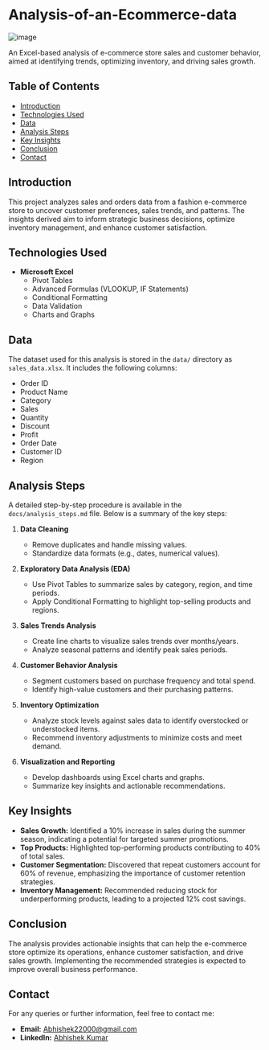 # Analysis-of-an-Ecommerce-data
![image](https://github.com/user-attachments/assets/1f8f2512-606a-453f-8d1d-71c94fdac580)


An Excel-based analysis of e-commerce store sales and customer behavior, aimed at identifying trends, optimizing inventory, and driving sales growth.

## Table of Contents
- [Introduction](#introduction)
- [Technologies Used](#technologies-used)
- [Data](#data)
- [Analysis Steps](#analysis-steps)
- [Key Insights](#key-insights)
- [Conclusion](#conclusion)
- [Contact](#contact)

## Introduction

This project analyzes sales and orders data from a fashion e-commerce store to uncover customer preferences, sales trends, and patterns. The insights derived aim to inform strategic business decisions, optimize inventory management, and enhance customer satisfaction.

## Technologies Used

- **Microsoft Excel**
  - Pivot Tables
  - Advanced Formulas (VLOOKUP, IF Statements)
  - Conditional Formatting
  - Data Validation
  - Charts and Graphs

## Data

The dataset used for this analysis is stored in the `data/` directory as `sales_data.xlsx`. It includes the following columns:

- Order ID
- Product Name
- Category
- Sales
- Quantity
- Discount
- Profit
- Order Date
- Customer ID
- Region

## Analysis Steps

A detailed step-by-step procedure is available in the `docs/analysis_steps.md` file. Below is a summary of the key steps:

1. **Data Cleaning**
   - Remove duplicates and handle missing values.
   - Standardize data formats (e.g., dates, numerical values).

2. **Exploratory Data Analysis (EDA)**
   - Use Pivot Tables to summarize sales by category, region, and time periods.
   - Apply Conditional Formatting to highlight top-selling products and regions.

3. **Sales Trends Analysis**
   - Create line charts to visualize sales trends over months/years.
   - Analyze seasonal patterns and identify peak sales periods.

4. **Customer Behavior Analysis**
   - Segment customers based on purchase frequency and total spend.
   - Identify high-value customers and their purchasing patterns.

5. **Inventory Optimization**
   - Analyze stock levels against sales data to identify overstocked or understocked items.
   - Recommend inventory adjustments to minimize costs and meet demand.

6. **Visualization and Reporting**
   - Develop dashboards using Excel charts and graphs.
   - Summarize key insights and actionable recommendations.

## Key Insights

- **Sales Growth:** Identified a 10% increase in sales during the summer season, indicating a potential for targeted summer promotions.
- **Top Products:** Highlighted top-performing products contributing to 40% of total sales.
- **Customer Segmentation:** Discovered that repeat customers account for 60% of revenue, emphasizing the importance of customer retention strategies.
- **Inventory Management:** Recommended reducing stock for underperforming products, leading to a projected 12% cost savings.

## Conclusion

The analysis provides actionable insights that can help the e-commerce store optimize its operations, enhance customer satisfaction, and drive sales growth. Implementing the recommended strategies is expected to improve overall business performance.

## Contact

For any queries or further information, feel free to contact me:

- **Email:** Abhishek22000@gmail.com
- **LinkedIn:** [Abhishek Kumar](https://www.linkedin.com/in/abhishek-kumar-623b171ba/)

